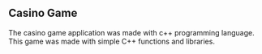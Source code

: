 ## Casino Game

The casino game application was made with c++ programming language. This game was made with simple C++ functions and libraries. 
